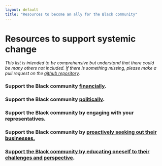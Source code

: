 ```yaml
---
layout: default
title: "Resources to become an ally for the Black community"
---
```


# Resources to support systemic change

*This list is intended to be comprehensive but understand that there could be many others not included. If there is something missing, please make a pull request on the [github repository](https://github.com/wa-hans/becoming-an-ally.github.io).*

### Support the Black community <a href="https://wa-hans.github.io/donate/">financially</a>.

### Support the Black community <a href="https://wa-hans.github.io/vote/">politically</a>.

### Support the Black community by engaging with your representatives.

### Support the Black community by <a href="https://wa-hans.github.io/support/">proactively seeking out their businesses.

### Support the Black community by <a href="https://wa-hans.github.io/educate/">educating oneself to their challenges and perspective</a>.


